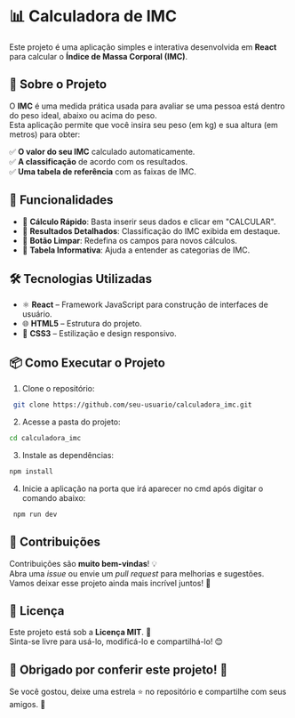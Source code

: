 # 📊 Calculadora de IMC
Este projeto é uma aplicação simples e interativa desenvolvida em **React** para calcular o **Índice de Massa Corporal (IMC)**.

## 📖 Sobre o Projeto
O **IMC** é uma medida prática usada para avaliar se uma pessoa está dentro do peso ideal, abaixo ou acima do peso.  
Esta aplicação permite que você insira seu peso (em kg) e sua altura (em metros) para obter:

✅ **O valor do seu IMC** calculado automaticamente.  
✅ **A classificação** de acordo com os resultados.  
✅ **Uma tabela de referência** com as faixas de IMC.  

## 🚀 Funcionalidades
- 📌 **Cálculo Rápido**: Basta inserir seus dados e clicar em "CALCULAR".  
- 📌 **Resultados Detalhados**: Classificação do IMC exibida em destaque.  
- 📌 **Botão Limpar**: Redefina os campos para novos cálculos.  
- 📌 **Tabela Informativa**: Ajuda a entender as categorias de IMC.  

## 🛠️ Tecnologias Utilizadas
- ⚛ **React** – Framework JavaScript para construção de interfaces de usuário.  
- 🌐 **HTML5** – Estrutura do projeto.  
- 🎨 **CSS3** – Estilização e design responsivo.  

## 📦 Como Executar o Projeto

1. Clone o repositório:  
  ```sh
   git clone https://github.com/seu-usuario/calculadora_imc.git
  ```

2. Acesse a pasta do projeto:
  ```sh
  cd calculadora_imc
  ```

3. Instale as dependências:
  ```sh
  npm install
  ```

4. Inicie a aplicação na porta que irá aparecer no cmd após digitar o comando abaixo:
 ```sh
  npm run dev
  ```

## 🤝 Contribuições

Contribuições são **muito bem-vindas**! 💡  
Abra uma *issue* ou envie um *pull request* para melhorias e sugestões. Vamos deixar esse projeto ainda mais incrível juntos! 🎉

## 📜 Licença

Este projeto está sob a **Licença MIT**. 📝  
Sinta-se livre para usá-lo, modificá-lo e compartilhá-lo! 😊

## 🌟 Obrigado por conferir este projeto! 🌟  
Se você gostou, deixe uma estrela ⭐ no repositório e compartilhe com seus amigos. 🚀
